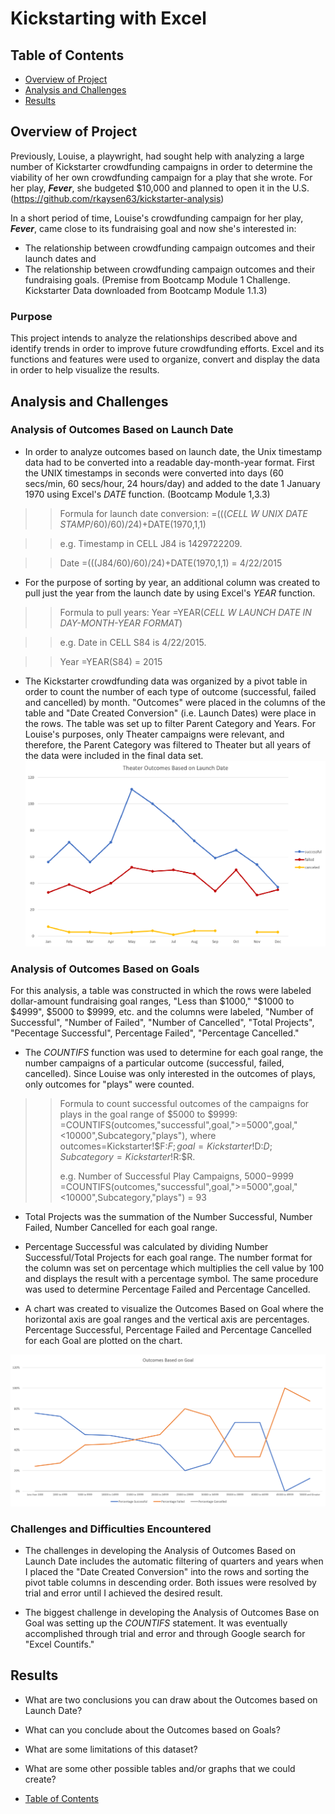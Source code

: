 # Kickstarting with Excel

## Table of Contents
* [Overview of Project](https://github.com/rkaysen63/Kickstarter-Challenge/blob/main/README.md#overview-of-project)
* [Analysis and Challenges](https://github.com/rkaysen63/Kickstarter-Challenge/blob/main/README.md#analysis-and-challenges)
* [Results](https://github.com/rkaysen63/Kickstarter-Challenge/blob/main/README.md#results)

## Overview of Project

Previously, Louise, a playwright, had sought help with analyzing a large number of Kickstarter crowdfunding campaigns in order to determine the viability of her own crowdfunding campaign for a play that she wrote.  For her play, ***Fever***, she budgeted $10,000 and planned to open it in the U.S.  (https://github.com/rkaysen63/kickstarter-analysis)

In a short period of time, Louise's crowdfunding campaign for her play, ***Fever***, came close to its fundraising  goal and now she's interested in: 
* The relationship between crowdfunding campaign outcomes and their launch dates and 
* The relationship between crowdfunding campaign outcomes and their fundraising goals. (Premise from Bootcamp Module 1 Challenge.  Kickstarter Data downloaded from Bootcamp Module 1.1.3)

### Purpose

This project intends to analyze the relationships described above and identify trends in order to improve future crowdfunding efforts.  Excel and its functions and features were used to organize, convert and display the data in order to help visualize the results.  


## Analysis and Challenges

### Analysis of Outcomes Based on Launch Date

* In order to analyze outcomes based on launch date, the Unix timestamp data had to be converted into a readable day-month-year format.  First the UNIX timestamps in seconds were converted into days (60 secs/min, 60 secs/hour, 24 hours/day) and added to the date 1 January 1970 using Excel's *DATE* function.  (Bootcamp Module 1,3.3)

> >Formula for launch date conversion:  =(((*CELL W UNIX DATE STAMP*/60)/60)/24)+DATE(1970,1,1)

> >e.g. Timestamp in CELL J84 is 1429722209. 

> >Date =(((J84/60)/60)/24)+DATE(1970,1,1) = 4/22/2015

* For the purpose of sorting by year, an additional column was created to pull just the year from the launch date by using Excel's *YEAR* function.

> >Formula to pull years:  Year =YEAR(*CELL W LAUNCH DATE IN DAY-MONTH-YEAR FORMAT*)

> >e.g.  Date in CELL S84 is 4/22/2015.

> >Year =YEAR(S84) = 2015

* The Kickstarter crowdfunding data was organized by a pivot table in order to count the number of each type of outcome (successful, failed and cancelled) by month.  "Outcomes" were placed in the columns of the table and "Date Created Conversion" (i.e. Launch Dates) were place in the rows.  The table was set up to filter Parent Category and Years.  For Louise's purposes, only Theater campaigns were relevant, and therefore, the Parent Category was filtered to Theater but all years of the data were included in the final data set. ![alt text](Resources/Theater_Outcomes_vs_Launch.png)

### Analysis of Outcomes Based on Goals

For this analysis, a table was constructed in which the rows were labeled dollar-amount fundraising goal ranges, "Less than $1000," "$1000 to $4999", $5000 to $9999, etc. and the columns were labeled, "Number of Successful", "Number of Failed", "Number of Cancelled", "Total Projects", "Pecentage Successful", Percentage Failed", "Percentage Cancelled." 

* The *COUNTIFS* function was used to determine for each goal range, the number campaigns of a particular outcome (successful, failed, cancelled).  Since Louise was only interested in the outcomes of plays, only outcomes for "plays" were counted.

> >Formula to count successful outcomes of the campaigns for plays in the goal range of $5000 to $9999: =COUNTIFS(outcomes,"successful",goal,">=5000",goal,"<10000",Subcategory,"plays"), where outcomes=Kickstarter!$F:$F; goal=Kickstarter!$D:$D; Subcategory=Kickstarter!$R:$R.
> >
> >e.g.  Number of Successful Play Campaigns, $5000-$9999 =COUNTIFS(outcomes,"successful",goal,">=5000",goal,"<10000",Subcategory,"plays") = 93
> >
* Total Projects was the summation of the Number Successful, Number Failed, Number Cancelled for each goal range.

* Percentage Successful was calculated by dividing Number Successful/Total Projects for each goal range.  The number format for the column was set on percentage which multiplies the cell value by 100 and displays the result with a percentage symbol.  The same procedure was used to determine Percentage Failed and Percentage Cancelled. 

* A chart was created to visualize the Outcomes Based on Goal where the horizontal axis are goal ranges and the vertical axis are percentages.  Percentage Successful, Percentage Failed and Percentage Cancelled for each Goal are plotted on the chart.   

![alt text](Resources/Outcomes_vs_Goals.png)


### Challenges and Difficulties Encountered

* The challenges in developing the Analysis of Outcomes Based on Launch Date includes the automatic filtering of quarters and years when I placed the "Date Created Conversion" into the rows and sorting the pivot table columns in descending order.  Both issues were resolved by trial and error until I achieved the desired result.  

* The biggest challenge in developing the Analysis of Outcomes Base on Goal was setting up the *COUNTIFS* statement.  It was eventually accomplished through trial and error and through Google search for "Excel Countifs."

## Results

- What are two conclusions you can draw about the Outcomes based on Launch Date?

- What can you conclude about the Outcomes based on Goals?

- What are some limitations of this dataset?

- What are some other possible tables and/or graphs that we could create?

* [Table of Contents](https://github.com/rkaysen63/Kickstarter-Challenge/blob/main/README.md#table-of-contents)
